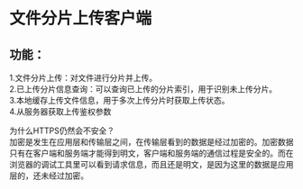 # 文件分片上传客户端

## 功能：   
1.文件分片上传：对文件进行分片并上传。  
2.已上传分片信息查询：可以查询已上传的分片索引，用于识别未上传分片。  
3.本地缓存上传文件信息，用于多次上传分片时获取上传状态。  
4.从服务器获取上传鉴权参数

为什么HTTPS仍然会不安全？  
加密是发生在应用层和传输层之间，在传输层看到的数据是经过加密的。加密数据只有在客户端和服务端才能得到明文，客户端和服务端的通信过程是安全的。而在浏览器的调试工具里可以看到请求信息，而且还是明文，是因为这里的数据是应用层的，还未经过加密。  
